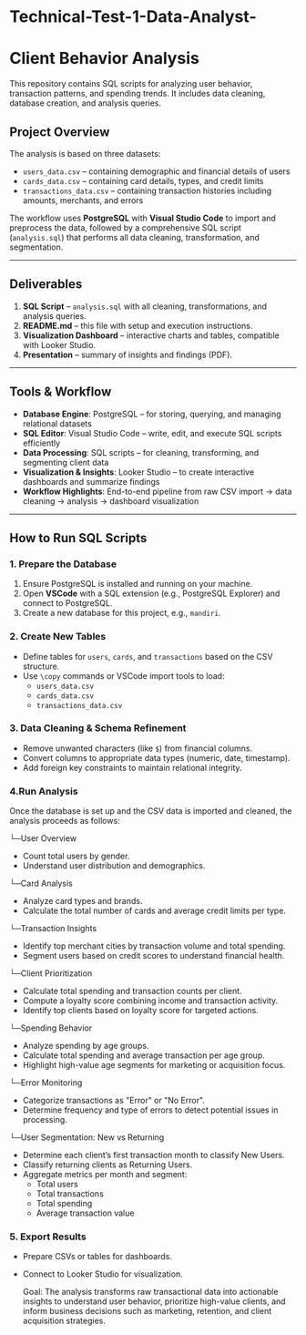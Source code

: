 # Technical-Test-1-Data-Analyst-

# Client Behavior Analysis

This repository contains SQL scripts for analyzing user behavior, transaction patterns, and spending trends. It includes data cleaning, database creation, and analysis queries.

## Project Overview

The analysis is based on three datasets:

- `users_data.csv` – containing demographic and financial details of users  
- `cards_data.csv` – containing card details, types, and credit limits  
- `transactions_data.csv` – containing transaction histories including amounts, merchants, and errors  

The workflow uses **PostgreSQL** with **Visual Studio Code** to import and preprocess the data, followed by a comprehensive SQL script (`analysis.sql`) that performs all data cleaning, transformation, and segmentation.

---

## Deliverables

1. **SQL Script** – `analysis.sql` with all cleaning, transformations, and analysis queries.  
2. **README.md** – this file with setup and execution instructions.  
3. **Visualization Dashboard** – interactive charts and tables, compatible with Looker Studio.  
4. **Presentation** – summary of insights and findings (PDF).

---

## Tools & Workflow

- **Database Engine**: PostgreSQL – for storing, querying, and managing relational datasets  
- **SQL Editor**: Visual Studio Code – write, edit, and execute SQL scripts efficiently    
- **Data Processing**: SQL scripts – for cleaning, transforming, and segmenting client data  
- **Visualization & Insights**: Looker Studio – to create interactive dashboards and summarize findings  
- **Workflow Highlights**: End-to-end pipeline from raw CSV import → data cleaning → analysis → dashboard visualization  

---
## How to Run SQL Scripts
### 1. Prepare the Database

1. Ensure PostgreSQL is installed and running on your machine.  
2. Open **VSCode** with a SQL extension (e.g., PostgreSQL Explorer) and connect to PostgreSQL.  
3. Create a new database for this project, e.g., `mandiri`.

### 2. Create New Tables
- Define tables for `users`, `cards`, and `transactions` based on the CSV structure.
- Use `\copy` commands or VSCode import tools to load:
  - `users_data.csv`  
  - `cards_data.csv`  
  - `transactions_data.csv` 

### 3. Data Cleaning & Schema Refinement
- Remove unwanted characters (like `$`) from financial columns.  
- Convert columns to appropriate data types (numeric, date, timestamp).  
- Add foreign key constraints to maintain relational integrity.

### 4.Run Analysis

Once the database is set up and the CSV data is imported and cleaned, the analysis proceeds as follows:

└─User Overview
  - Count total users by gender.
  - Understand user distribution and demographics.

└─Card Analysis
  - Analyze card types and brands.
  - Calculate the total number of cards and average credit limits per type.

└─Transaction Insights
  - Identify top merchant cities by transaction volume and total spending.
  - Segment users based on credit scores to understand financial health.

└─Client Prioritization
  - Calculate total spending and transaction counts per client.
  - Compute a loyalty score combining income and transaction activity.
  - Identify top clients based on loyalty score for targeted actions.

└─Spending Behavior
  - Analyze spending by age groups.
  - Calculate total spending and average transaction per age group.
  - Highlight high-value age segments for marketing or acquisition focus.

└─Error Monitoring
  - Categorize transactions as "Error" or "No Error".
  - Determine frequency and type of errors to detect potential issues in processing.

└─User Segmentation: New vs Returning
  - Determine each client’s first transaction month to classify New Users.
  - Classify returning clients as Returning Users.
  - Aggregate metrics per month and segment:
    -  Total users
    -  Total transactions
    -  Total spending
    -  Average transaction value

### 5. Export Results
- Prepare CSVs or tables for dashboards.
- Connect to Looker Studio for visualization.

  Goal: The analysis transforms raw transactional data into actionable insights to understand user behavior, prioritize high-value clients, and inform business decisions such as marketing, retention, and client acquisition strategies.
